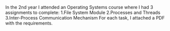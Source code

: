 In the 2nd year I attended an Operating Systems course where I had 3 assignments to complete:
  1.File System Module
  2.Processes and Threads
  3.Inter-Process Communication Mechanism
For each task, I attached a PDF with the requirements.

